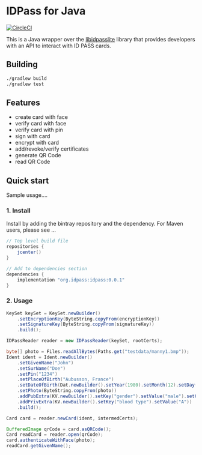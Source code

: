 # IDPass for Java

[![CircleCI](https://circleci.com/gh/idpass/idpass-lite-java.svg?style=svg&circle-token=4fb5cc4cfe96b754d1842c2443ee638608bc4755)](https://circleci.com/gh/newlogic42/lab_idpass-lite-java)

This is a Java wrapper over the [libidpasslite](https://github.com/newlogic42/lab_idpass_lite) library that provides developers with an API to interact with ID PASS cards.

## Building
```bash
./gradlew build
./gradlew test
```

## Features
- create card with face
- verify card with face
- verify card with pin
- sign with card
- encrypt with card
- add/revoke/verify certificates
- generate QR Code
- read QR Code

## Quick start
Sample usage....

### 1. Install
Install by adding the bintray repository and the dependency. For Maven users, please see ...

```groovy
// Top level build file
repositories {
    jcenter()
}

// Add to dependencies section
dependencies {
    implementation "org.idpass:idpass:0.0.1"
}
```

### 2. Usage

```java
KeySet keySet = KeySet.newBuilder()
	.setEncryptionKey(ByteString.copyFrom(encryptionKey))
	.setSignatureKey(ByteString.copyFrom(signatureKey))
	.build();

IDPassReader reader = new IDPassReader(keySet, rootCerts);

byte[] photo = Files.readAllBytes(Paths.get("testdata/manny1.bmp"));
Ident ident = Ident.newBuilder()
	.setGivenName("John")
	.setSurName("Doe")
	.setPin("1234")
	.setPlaceOfBirth("Aubusson, France")
	.setDateOfBirth(Dat.newBuilder().setYear(1980).setMonth(12).setDay(17))
	.setPhoto(ByteString.copyFrom(photo))
	.addPubExtra(KV.newBuilder().setKey("gender").setValue("male").setKey("height").setValue("5.5ft"))
	.addPrivExtra(KV.newBuilder().setKey("blood type").setValue("A"))
	.build();

Card card = reader.newCard(ident, intermedCerts);

BufferedImage qrCode = card.asQRCode();
Card readCard = reader.open(qrCode);
card.authenticateWithFace(photo);
readCard.getGivenName();
```
